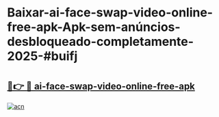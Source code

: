 # Baixar-ai-face-swap-video-online-free-apk-Apk-sem-anúncios-desbloqueado-completamente-2025-#buifj

# <h2><a href="https://ainizakaria.my?title=ai-face-swap-video-online-free-apk&ref=24M">🔗👉 🔴 ai-face-swap-video-online-free-apk</a></h2>

[![acn](https://github.com/user-attachments/assets/0f9c940e-d8b0-45ae-aac7-cd30a18b3e1c)](https://ainizakaria.my?title=ai-face-swap-video-online-free-apk&ref=24M)

